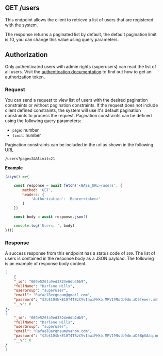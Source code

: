 ## GET /users

This endpoint allows the client to retrieve a list of users that are registered with the system. 

The response returns a paginated list by default, the default pagination limit is 10, you can change this value using query parameters.


## Authorization
Only authenticated users with admin rights (superusers) can read the list of all users. Visit the [authentication documentation](../authentication/auth.md) to find out how to get an authorization token.

### Request
You can send a request to view list of users with the desired pagination constraints or without pagination constraints. If the request does not include client defined constraints, the system will use it's default pagination constraints to process the request. Pagination constraints can be defined using the following query parameters:

- `page`: number
- `limit`: number

Pagination constraints can be included in the url as shown in the following URL

```t
/users?page=2&&limit=21
```

**Example**

```javascript
(asyn() =>{

    const response = await fetch('<BASE_URL>/users', {
        method: 'GET',
        headers: {
            'Authorization': 'Bearer<token>'
        }
    })

    const body = await response.json()

    console.log('Users: ', body)
})()
 ```


### Response
A success response from this endpoint has a status code of `200`. The list of users is contained in the response body as a JSON payload. The following is an example of response body content.

```json
[
    {
    "_id": "669e526fa9ed3824e6db45b9",
    "fullName": "Darlene Hills",
    "userGroup": "superuser",
    "email": "RafaelBergnaum@gmail.com",
    "password": "$2b$10$NkE10T4T8zCVvIawiFHkb.MRV19Nstb9do.aD5fewer.um1aPa4i",
    "__v": 0
},
{
    "_id": "669e526fa9ed3824e6db2db9",
    "fullName": "Darlene Hills",
    "userGroup": "superuser",
    "email": "RafaelBergnaum@yahoo.com",
    "password": "$2b$10$NkE10T4T8zCVvIawiFHkb.MRV19Nstb9do.aD58pGAaq.um1aPa4i",
    "__v": 0
}
]
```